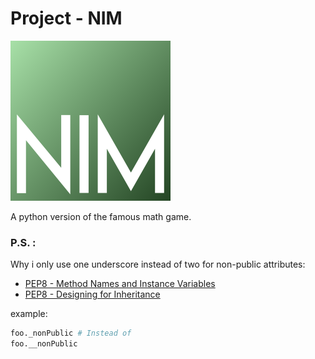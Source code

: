 # Project - NIM
![Nim Logo](/images/nim_logo_256.png?raw=true)

A python version of the famous math game.

### P.S. :
Why i only use one underscore instead of two for non-public attributes:
* [PEP8 - Method Names and Instance Variables](https://www.python.org/dev/peps/pep-0008/#method-names-and-instance-variables)
* [PEP8 - Designing for Inheritance](https://www.python.org/dev/peps/pep-0008/#designing-for-inheritance)

example:
```python
foo._nonPublic # Instead of
foo.__nonPublic
```
